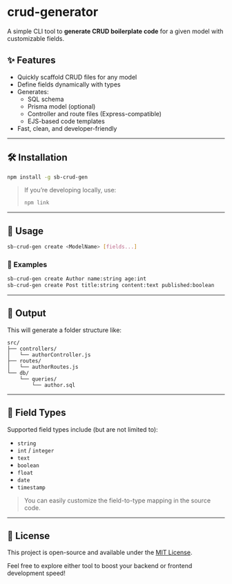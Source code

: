 
# crud-generator

A simple CLI tool to **generate CRUD boilerplate code** for a given model with customizable fields.

## ✨ Features

- Quickly scaffold CRUD files for any model
- Define fields dynamically with types
- Generates:
  - SQL schema
  - Prisma model (optional)
  - Controller and route files (Express-compatible)
  - EJS-based code templates
- Fast, clean, and developer-friendly

---

## 🛠 Installation

```bash
npm install -g sb-crud-gen
````

> If you’re developing locally, use:
>
> ```bash
> npm link
> ```

---

## 🚀 Usage

```bash
sb-crud-gen create <ModelName> [fields...]
```

### 📌 Examples

```bash
sb-crud-gen create Author name:string age:int
sb-crud-gen create Post title:string content:text published:boolean
```

---

## 📂 Output

This will generate a folder structure like:

```
src/
├── controllers/
│   └── authorController.js
├── routes/
│   └── authorRoutes.js
└── db/
    └── queries/
        └── author.sql
```

---

## 🔧 Field Types

Supported field types include (but are not limited to):

* `string`
* `int` / `integer`
* `text`
* `boolean`
* `float`
* `date`
* `timestamp`

> You can easily customize the field-to-type mapping in the source code.

---

## 📄 License


This project is open-source and available under the [MIT License](https://mit-license.org/).


Feel free to explore either tool to boost your backend or frontend development speed!
